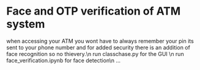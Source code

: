 # Face and OTP verification of ATM system
 when accessing your ATM you wont  have to always remember your pin its sent to your phone number and for added security there is an addition of face recognition so no thievery.\n
run classchase.py for the GUI \n
run face_verification.ipynb for face detection\n
...
